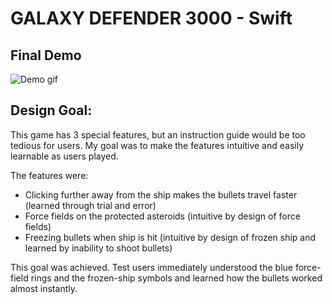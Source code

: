 # GALAXY DEFENDER 3000 - Swift

## Final Demo
![Demo gif](images/Galaxy-Defender-3000.gif)

## Design Goal: 
This game has 3 special features, but an instruction guide would be too tedious for users.
My goal was to make the features intuitive and easily learnable as users played.

The features were: 
 - Clicking further away from the ship makes the bullets travel faster (learned through trial and error)
 - Force fields on the protected asteroids (intuitive by design of force fields) 
 - Freezing bullets when ship is hit (intuitive by design of frozen ship and learned by inability to shoot bullets)
 
This goal was achieved. Test users immediately understood the blue force-field rings and the frozen-ship symbols and learned how the bullets worked almost instantly. 


